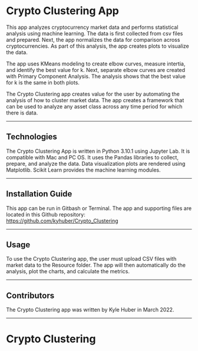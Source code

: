 # Crypto Clustering App

This app analyzes cryptocurrency market data and performs statistical analysis using machine learning. The data is first collected from csv files and prepared. Next, the app normalizes the data for comparison across cryptocurrencies. As part of this analysis, the app creates plots to visualize the data.

The app uses KMeans modeling to create elbow curves, measure intertia, and identify the best value for k. Next, separate elbow curves are created with Primary Component Analysis. The analysis shows that the best value for k is the same in both plots.

The Crypto Clustering app creates value for the user by automating the analysis of how to cluster market data. The app creates a framework that can be used to analyze any asset class across any time period for which there is data.

---

## Technologies

The Crypto Clustering App is written in Python 3.10.1 using Jupyter Lab. It is compatible with Mac and PC OS. It uses the Pandas libraries to collect, prepare, and analyze the data. Data visualization plots are rendered using Matplotlib. Scikit Learn provides the machine learning modules.

---

## Installation Guide

This app can be run in Gitbash or Terminal. The app and supporting files are located in this Github repository:
https://github.com/kyhuber/Crypto_Clustering

---

## Usage

To use the Crypto Clustering app, the user must upload CSV files with market data to the Resource folder. The app will then automatically do the analysis, plot the charts, and calculate the metrics.

---

## Contributors

The Crypto Clustering app was written by Kyle Huber in March 2022.

---

# Crypto Clustering
